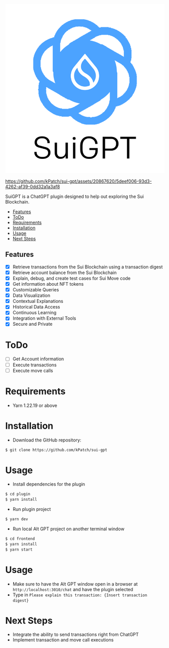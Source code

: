 ![SuiGPT](./SuiGPTLogo.png)

https://github.com/kPatch/sui-gpt/assets/20867620/5deef006-93d3-4262-af39-0dd32a1a3af8

SuiGPT is a ChatGPT plugin designed to help out exploring the Sui Blockchain.

- [Features](#features)
- [ToDo](#todo)
- [Requirements](#requirements)
- [Installation](#installation)
- [Usage](#usage)
- [Next Steps](#next-steps)

## Features

- [x] Retrieve transactions from the Sui Blockchain using a transaction digest
- [x] Retrieve account balance from the Sui Blockchain
- [x] Explain, debug, and create test cases for Sui Move code
- [x] Get information about NFT tokens
- [x] Customizable Queries
- [x] Data Visualization
- [x] Contextual Explanations
- [x] Historical Data Access
- [x] Continuous Learning
- [x] Integration with External Tools
- [x] Secure and Private

# ToDo

- [ ] Get Account information
- [ ] Execute transactions
- [ ] Execute move calls

# Requirements

- Yarn 1.22.19 or above

# Installation

- Download the GitHub repository:
```bash
$ git clone https://github.com/kPatch/sui-gpt
```

# Usage

- Install dependencies for the plugin
```bash
$ cd plugin
$ yarn install
```
- Run plugin project
```bash
$ yarn dev
```

- Run local Alt GPT project on another terminal window
```bash
$ cd frontend
$ yarn install
$ yarn start
```

# Usage

- Make sure to have the Alt GPT window open in a browser at `http://localhost:3010/chat` and have the plugin selected
- Type in `Please explain this transaction: {Insert transaction digest}`

# Next Steps

- Integrate the ability to send transactions right from ChatGPT
- Implement transaction and move call executions
